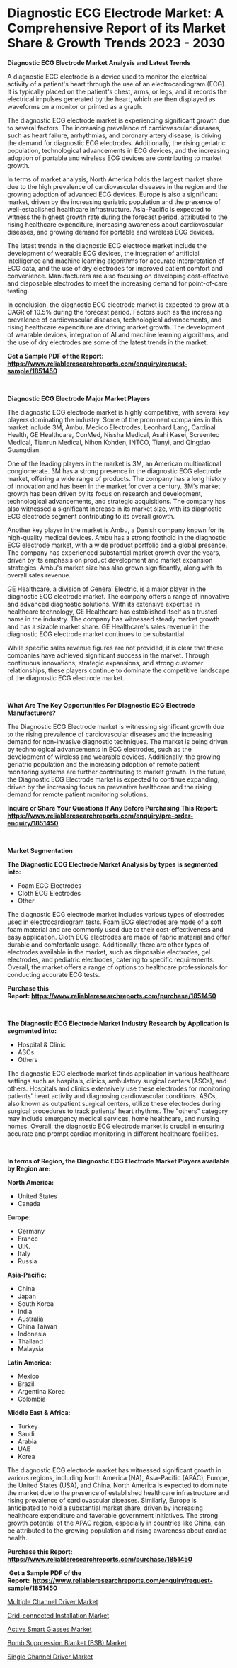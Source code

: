 <p><h1>Diagnostic ECG Electrode Market: A Comprehensive Report of its Market Share & Growth Trends 2023 - 2030</h1></p><p><strong>Diagnostic ECG Electrode Market Analysis and Latest Trends</strong></p>
<p><p>A diagnostic ECG electrode is a device used to monitor the electrical activity of a patient's heart through the use of an electrocardiogram (ECG). It is typically placed on the patient's chest, arms, or legs, and it records the electrical impulses generated by the heart, which are then displayed as waveforms on a monitor or printed as a graph.</p><p>The diagnostic ECG electrode market is experiencing significant growth due to several factors. The increasing prevalence of cardiovascular diseases, such as heart failure, arrhythmias, and coronary artery disease, is driving the demand for diagnostic ECG electrodes. Additionally, the rising geriatric population, technological advancements in ECG devices, and the increasing adoption of portable and wireless ECG devices are contributing to market growth.</p><p>In terms of market analysis, North America holds the largest market share due to the high prevalence of cardiovascular diseases in the region and the growing adoption of advanced ECG devices. Europe is also a significant market, driven by the increasing geriatric population and the presence of well-established healthcare infrastructure. Asia-Pacific is expected to witness the highest growth rate during the forecast period, attributed to the rising healthcare expenditure, increasing awareness about cardiovascular diseases, and growing demand for portable and wireless ECG devices.</p><p>The latest trends in the diagnostic ECG electrode market include the development of wearable ECG devices, the integration of artificial intelligence and machine learning algorithms for accurate interpretation of ECG data, and the use of dry electrodes for improved patient comfort and convenience. Manufacturers are also focusing on developing cost-effective and disposable electrodes to meet the increasing demand for point-of-care testing.</p><p>In conclusion, the diagnostic ECG electrode market is expected to grow at a CAGR of 10.5% during the forecast period. Factors such as the increasing prevalence of cardiovascular diseases, technological advancements, and rising healthcare expenditure are driving market growth. The development of wearable devices, integration of AI and machine learning algorithms, and the use of dry electrodes are some of the latest trends in the market.</p></p>
<p><strong>Get a Sample PDF of the Report:&nbsp; <a href="https://www.reliableresearchreports.com/enquiry/request-sample/1851450">https://www.reliableresearchreports.com/enquiry/request-sample/1851450</a></strong></p>
<p>&nbsp;</p>
<p><strong>Diagnostic ECG Electrode Major Market Players</strong></p>
<p><p>The diagnostic ECG electrode market is highly competitive, with several key players dominating the industry. Some of the prominent companies in this market include 3M, Ambu, Medico Electrodes, Leonhard Lang, Cardinal Health, GE Healthcare, ConMed, Nissha Medical, Asahi Kasei, Screentec Medical, Tianrun Medical, Nihon Kohden, INTCO, Tianyi, and Qingdao Guangdian.</p><p>One of the leading players in the market is 3M, an American multinational conglomerate. 3M has a strong presence in the diagnostic ECG electrode market, offering a wide range of products. The company has a long history of innovation and has been in the market for over a century. 3M's market growth has been driven by its focus on research and development, technological advancements, and strategic acquisitions. The company has also witnessed a significant increase in its market size, with its diagnostic ECG electrode segment contributing to its overall growth.</p><p>Another key player in the market is Ambu, a Danish company known for its high-quality medical devices. Ambu has a strong foothold in the diagnostic ECG electrode market, with a wide product portfolio and a global presence. The company has experienced substantial market growth over the years, driven by its emphasis on product development and market expansion strategies. Ambu's market size has also grown significantly, along with its overall sales revenue.</p><p>GE Healthcare, a division of General Electric, is a major player in the diagnostic ECG electrode market. The company offers a range of innovative and advanced diagnostic solutions. With its extensive expertise in healthcare technology, GE Healthcare has established itself as a trusted name in the industry. The company has witnessed steady market growth and has a sizable market share. GE Healthcare's sales revenue in the diagnostic ECG electrode market continues to be substantial.</p><p>While specific sales revenue figures are not provided, it is clear that these companies have achieved significant success in the market. Through continuous innovations, strategic expansions, and strong customer relationships, these players continue to dominate the competitive landscape of the diagnostic ECG electrode market.</p></p>
<p>&nbsp;</p>
<p><strong>What Are The Key Opportunities For Diagnostic ECG Electrode Manufacturers?</strong></p>
<p><p>The Diagnostic ECG Electrode market is witnessing significant growth due to the rising prevalence of cardiovascular diseases and the increasing demand for non-invasive diagnostic techniques. The market is being driven by technological advancements in ECG electrodes, such as the development of wireless and wearable devices. Additionally, the growing geriatric population and the increasing adoption of remote patient monitoring systems are further contributing to market growth. In the future, the Diagnostic ECG Electrode market is expected to continue expanding, driven by the increasing focus on preventive healthcare and the rising demand for remote patient monitoring solutions.</p></p>
<p><strong>Inquire or Share Your Questions If Any Before Purchasing This Report: <a href="https://www.reliableresearchreports.com/enquiry/pre-order-enquiry/1851450">https://www.reliableresearchreports.com/enquiry/pre-order-enquiry/1851450</a></strong></p>
<p>&nbsp;</p>
<p><strong>Market Segmentation</strong></p>
<p><strong>The Diagnostic ECG Electrode Market Analysis by types is segmented into:</strong></p>
<p><ul><li>Foam ECG Electrodes</li><li>Cloth ECG Electrodes</li><li>Other</li></ul></p>
<p><p>The diagnostic ECG electrode market includes various types of electrodes used in electrocardiogram tests. Foam ECG electrodes are made of a soft foam material and are commonly used due to their cost-effectiveness and easy application. Cloth ECG electrodes are made of fabric material and offer durable and comfortable usage. Additionally, there are other types of electrodes available in the market, such as disposable electrodes, gel electrodes, and pediatric electrodes, catering to specific requirements. Overall, the market offers a range of options to healthcare professionals for conducting accurate ECG tests.</p></p>
<p><strong>Purchase this Report:&nbsp;<a href="https://www.reliableresearchreports.com/purchase/1851450">https://www.reliableresearchreports.com/purchase/1851450</a></strong></p>
<p>&nbsp;</p>
<p><strong>The Diagnostic ECG Electrode Market Industry Research by Application is segmented into:</strong></p>
<p><ul><li>Hospital & Clinic</li><li>ASCs</li><li>Others</li></ul></p>
<p><p>The diagnostic ECG electrode market finds application in various healthcare settings such as hospitals, clinics, ambulatory surgical centers (ASCs), and others. Hospitals and clinics extensively use these electrodes for monitoring patients' heart activity and diagnosing cardiovascular conditions. ASCs, also known as outpatient surgical centers, utilize these electrodes during surgical procedures to track patients' heart rhythms. The "others" category may include emergency medical services, home healthcare, and nursing homes. Overall, the diagnostic ECG electrode market is crucial in ensuring accurate and prompt cardiac monitoring in different healthcare facilities.</p></p>
<p>&nbsp;</p>
<p><strong>In terms of Region, the Diagnostic ECG Electrode Market Players available by Region are:</strong></p>
<p>
    <p> <strong> North America: </strong>
        <ul>
            <li>United States</li>
            <li>Canada</li>
        </ul>
        </p> 
    <p> <strong> Europe: </strong>
        <ul>
            <li>Germany</li>
            <li>France</li>
            <li>U.K.</li>
            <li>Italy</li>
            <li>Russia</li>
        </ul>
        </p> 
    <p> <strong> Asia-Pacific: </strong>
        <ul>
            <li>China</li>
            <li>Japan</li>
            <li>South Korea</li>
            <li>India</li>
            <li>Australia</li>
            <li>China Taiwan</li>
            <li>Indonesia</li>
            <li>Thailand</li>
            <li>Malaysia</li>
        </ul>
        </p> 
    <p> <strong> Latin America: </strong>
        <ul>
            <li>Mexico</li>
            <li>Brazil</li>
            <li>Argentina Korea</li>
            <li>Colombia</li>
        </ul>
        </p> 
    <p> <strong> Middle East & Africa: </strong>
        <ul>
            <li>Turkey</li>
            <li>Saudi</li>
            <li>Arabia</li>
            <li>UAE</li>
            <li>Korea</li>
        </ul>
    </p>
    </p>
<p><p>The diagnostic ECG electrode market has witnessed significant growth in various regions, including North America (NA), Asia-Pacific (APAC), Europe, the United States (USA), and China. North America is expected to dominate the market due to the presence of established healthcare infrastructure and rising prevalence of cardiovascular diseases. Similarly, Europe is anticipated to hold a substantial market share, driven by increasing healthcare expenditure and favorable government initiatives. The strong growth potential of the APAC region, especially in countries like China, can be attributed to the growing population and rising awareness about cardiac health.</p></p>
<p><strong>Purchase this Report: <a href="https://www.reliableresearchreports.com/purchase/1851450">https://www.reliableresearchreports.com/purchase/1851450</a></strong></p>
<p>&nbsp;<strong>Get a Sample PDF of the Report:&nbsp;&nbsp;<a href="https://www.reliableresearchreports.com/enquiry/request-sample/1851450">https://www.reliableresearchreports.com/enquiry/request-sample/1851450</a></strong></p>
<p><strong></strong></p>
<p><p><a href="https://www.linkedin.com/pulse/multiple-channel-driver-market-share-amp-new-trends-analysis-omhke/">Multiple Channel Driver Market</a></p><p><a href="https://www.linkedin.com/pulse/grid-connected-installation-market-insights-players-forecast/">Grid-connected Installation Market</a></p><p><a href="https://medium.com/@markuspagac2023/active-smart-glasses-market-size-reveals-the-best-marketing-channels-in-global-industry-cd88516483a8">Active Smart Glasses Market</a></p><p><a href="https://medium.com/@joannebell6556/bomb-suppression-blanket-bsb-market-analysis-its-cagr-market-segmentation-and-global-industry-a213b2113d82">Bomb Suppression Blanket (BSB) Market</a></p><p><a href="https://www.linkedin.com/pulse/decoding-single-channel-driver-market-deep-dive-latest-4epge/">Single Channel Driver Market</a></p></p>